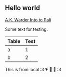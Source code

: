 ## Hello world

[A.K. Warder Into to Pali](akwarder.md)

Some text for testing.

|Table|Test|
|-|-|
|a|1|
|b|2|

This is from local :3 💗 💚 💛 :3
